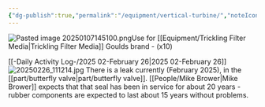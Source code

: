 ```yaml
---
{"dg-publish":true,"permalink":"/equipment/vertical-turbine/","noteIcon":"","created":"2025-01-07T14:50:59.408-06:00"}
---
```


![Pasted image 20250107145100.png](/img/user/Secondary/Images/Pasted%20image%2020250107145100.png)Use for [[Equipment/Trickling Filter Media\|Trickling Filter Media]]  Goulds brand - (x10) 

[[-Daily Activity Log-/2025 02-February 26\|2025 02-February 26]]
![20250226_111214.jpg](/img/user/20250226_111214.jpg)
There is a leak currently (February 2025), in the [[part/butterfly valve\|part/butterfly valve]].  [[People/Mike Brower\|Mike Brower]] expects that that seal has been in service for about 20 years - rubber components are expected to last about 15 years without problems. 